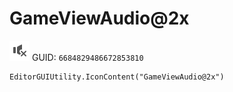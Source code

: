 # GameViewAudio@2x
![](/img/GameViewAudio@2x.png)
GUID: `6684829486672853810`
```
EditorGUIUtility.IconContent("GameViewAudio@2x")
```

